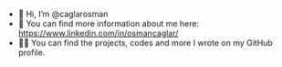 - 👋 Hi, I’m @caglarosman
- 🤖 You can find more information about me here: https://www.linkedin.com/in/osmancaglar/
- 👨‍💻 You can find the projects, codes and more I wrote on my GitHub profile.

<!---
caglarosman/caglarosman is a ✨ special ✨ repository because its `README.md` (this file) appears on your GitHub profile.
You can click the Preview link to take a look at your changes.
--->
